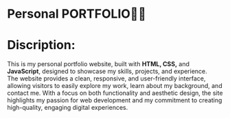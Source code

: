 # Personal PORTFOLIO👨‍🎓
# Discription:
This is my personal portfolio website, built with <b>HTML, CSS,</b> and <b>JavaScript</b>, designed to showcase my skills, projects, and experience. <br>The website provides a clean, responsive, and user-friendly interface, allowing visitors to easily explore my work, learn about my background, and contact me. With a focus on both functionality and aesthetic design, the site highlights my passion for web development and my commitment to creating high-quality, engaging digital experiences.

